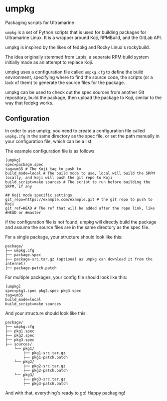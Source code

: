 # umpkg

Packaging scripts for Ultramarine

`umpkg` is a set of Python scripts that is used for building packages for Ultramarine Linux.
It is a wrapper around Koji, RPMBuild, and the GitLab API.

umpkg is inspired by the likes of fedpkg and Rocky Linux's rockybuild.

The idea originally stemmed from Lapis, a seperate RPM build system initially made as an attempt to replace Koji.

umpkg uses a configuration file called `umpkg.cfg` to define the build environment, specifying where to find the source code, the scripts (or a lack of them) to generate the source files for the package.

umpkg can be used to check out the spec sources from another Git repository, build the package, then upload the package to Koji, similar to the way that fedpkg works.

## Configuration
In order to use umpkg, you need to create a configuration file called `umpkg.cfg` in the same directory as the spec file, or set the path manually in your configuration file, which can be a list.

The example configuration file is as follows:
```
[umpkg]
spec=package.spec
tag=um35 # The Koji tag to push to
build_mode=local # The build mode to use, local will build the SRPM locally, and koji will push the git repo to Koji
build_script=make sources # The script to run before building the SRPM, if any

## Koji mode specific settings
git_repo=https://example.com/example.git # the git repo to push to Koji
git_ref=HEAD # The ref that will be added after the repo link, like #HEAD or #master
```

if the configuration file is not found, umpkg will directly build the package and assume the source files are in the same directory as the spec file.

For a single package, your structure should look like this:
```
package/
├── umpkg.cfg
├── package.spec
├── package-src.tar.gz (optional as umpkg can download it from the internet)
├── package-patch.patch
```

For multiple packages, your config file should look like this:
```
[umpkg]
spec=pkg1.spec pkg2.spec pkg3.spec
tag=um35
build_mode=local
build_script=make sources
```
And your structure should look like this:
```
package/
├── umpkg.cfg
├── pkg1.spec
├── pkg2.spec
├── pkg3.spec
├── sources/
    └── pkg1/
        ├── pkg1-src.tar.gz
        ├── pkg1-patch.patch
    └── pkg2/
        ├── pkg2-src.tar.gz
        ├── pkg2-patch.patch
    └── pkg3/
        ├── pkg3-src.tar.gz
        ├── pkg3-patch.patch
```

And with that, everything's ready to go! Happy packaging!